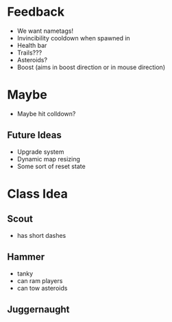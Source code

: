 # Feedback

- We want nametags!
- Invincibility cooldown when spawned in
- Health bar
- Trails???
- Asteroids?
- Boost (aims in boost direction or in mouse direction)

# Maybe
- Maybe hit colldown?

## Future Ideas
- Upgrade system
- Dynamic map resizing
- Some sort of reset state

# Class Idea

## Scout
- has short dashes

## Hammer
- tanky
- can ram players
- can tow asteroids

## Juggernaught

